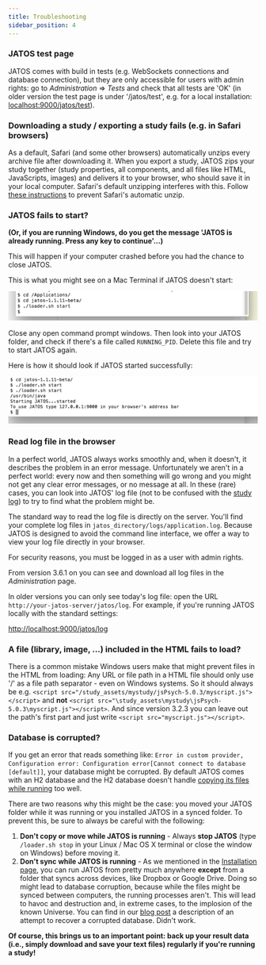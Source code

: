 ```yaml
---
title: Troubleshooting
sidebar_position: 4
---
```


### JATOS test page

JATOS comes with build in tests (e.g. WebSockets connections and database connection), but they are only accessible for users with admin rights: go to _Administration_ ⇒ _Tests_ and check that all tests are 'OK' (in older version the test page is under '/jatos/test', e.g. for a local installation: [localhost:9000/jatos/test](http://localhost:9000/jatos/test)).


### Downloading a study / exporting a study fails (e.g. in Safari browsers)

As a default, Safari (and some other browsers) automatically unzips every archive file after downloading it. When you export a study, JATOS zips your study together (study properties, all components, and all files like HTML, JavaScripts, images) and delivers it to your browser, who should save it in your local computer. Safari's default unzipping interferes with this. Follow [these instructions](https://discussions.apple.com/thread/1958374?start=0&tstart=0) to prevent Safari's automatic unzip.


### JATOS fails to start?

**(Or, if you are running Windows, do you get the message 'JATOS is already running. Press any key to continue'...)**

This will happen if your computer crashed before you had the chance to close JATOS. 

This is what you might see on a Mac Terminal if JATOS doesn't start:

![jatos doesn't start](../../static/img/shell_start1.png)

Close any open command prompt windows. Then look into your JATOS folder, and check if there's a file called `RUNNING_PID`. Delete this file and try to start JATOS again. 

Here is how it should look if JATOS started successfully:

![jatos doesn't start](../../static/img/shell_start2.png)
 

### Read log file in the browser

In a perfect world, JATOS always works smoothly and, when it doesn't, it describes the problem in an error message. Unfortunately we aren't in a perfect world: every now and then something will go wrong and you might not get any clear error messages, or no message at all. In these (rare) cases, you can look into JATOS' log file (not to be confused with the [study log](http://www.jatos.org/Study-Log.html)) to try to find what the problem might be.  

The standard way to read the log file is directly on the server. You'll find your complete log files in `jatos_directory/logs/application.log`. Because JATOS is designed to avoid the command line interface, we offer a way to view your log file directly in your browser.

For security reasons, you must be logged in as a user with admin rights.

From version 3.6.1 on you can see and download all log files in the _Administration_ page.

In older versions you can only see today's log file: open the URL `http://your-jatos-server/jatos/log`. For example, if you're running JATOS locally with the standard settings:

[http://localhost:9000/jatos/log](http://localhost:9000/jatos/log)


### A file (library, image, ...) included in the HTML fails to load?

There is a common mistake Windows users make that might prevent files in the HTML from loading: Any URL or file path in a HTML file should only use '/' as a file path separator - even on Windows systems. So it should always be e.g. `<script src="/study_assets/mystudy/jsPsych-5.0.3/myscript.js"></script>` and **not** `<script src="\study_assets\mystudy\jsPsych-5.0.3\myscript.js"></script>`. And since version 3.2.3 you can leave out the path's first part and just write `<script src="myscript.js"></script>`. 


### Database is corrupted?

If you get an error that reads something like: `Error in custom provider, Configuration error: Configuration error[Cannot connect to database [default]]`, your database might be corrupted. By default JATOS comes with an H2 database and the H2 database doesn't handle [copying its files while running](http://stackoverflow.com/questions/2036117/how-to-back-up-the-embedded-h2-database-engine-while-it-is-running) too well. 

There are two reasons why this might be the case: you moved your JATOS folder while it was running or you installed JATOS in a synced folder. To prevent this, be sure to always be careful with the following:

1. **Don't copy or move while JATOS is running** - Always **stop JATOS** (type `/loader.sh stop` in your Linux / Mac OS X terminal or close the window on Windows) before moving it.  
1. **Don't sync while JATOS is running** - As we mentioned in the [Installation page](Installation.html), you can run JATOS from pretty much anywhere **except** from a folder that syncs across devices, like Dropbox or Google Drive. Doing so might lead to database corruption, because while the files might be synced between computers, the running processes aren't. This will lead to havoc and destruction and, in extreme cases, to the implosion of the known Universe. You can find in our [blog post](http://blog.jatos.org/Database_Recovery/) a description of an attempt to recover a corrupted database. Didn't work.

**Of course, this brings us to an important point: back up your result data (i.e., simply download and save your text files) regularly if you're running a study!**


